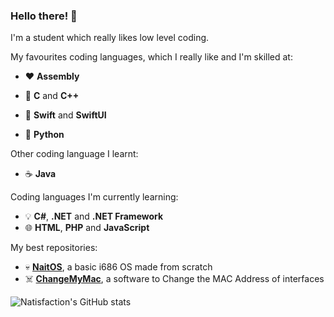 ### Hello there! 👋

I'm a student which really likes low level coding.

My favourites coding languages, which I really like and I'm skilled at:
-  ❤️ **Assembly**
-  💛 **C** and **C++**
-  💚 **Swift** and **SwiftUI**

-  💙 **Python**

Other coding language I learnt:
-  ☕ **Java**

Coding languages I'm currently learning:
-  💡 **C#**, **.NET** and **.NET Framework**
-  🌐 **HTML**, **PHP** and **JavaScript**

My best repositories:
-  💀 **[NaitOS](https://github.com/Natisfaction/NaitOS)**, a basic i686 OS made from scratch
-  ☠️ **[ChangeMyMac](https://github.com/LeoArs06/ChangeMyMAC)**, a software to Change the MAC Address of interfaces



![Natisfaction's GitHub stats](https://github-readme-stats.vercel.app/api?username=Natisfaction&show_icons=true&theme=tokyonight)
